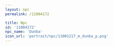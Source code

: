 ```yaml
---
layout: npc
permalink: /11004172

title: Npc
id: '11004172'
npc_name: 'Dunba'
icon_url: 'portrait/npc/11001217_m_dunba_p.png'
---
```

